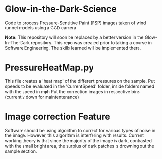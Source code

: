 # Glow-in-the-Dark-Science
Code to process Pressure-Sensitive Paint (PSP) images taken of wind tunnel models using a CCD camera
  
  **Note:** This repository will soon be replaced by a better version in the Glow-In-The-Dark repository.
This repo was created prior to taking a course in Software Engineering. The skills learned will be implemented there. 

# PressureHeatMap.py
This file creates a 'heat map' of the different pressures on the sample.
Put speeds to be evaluated in the 'CurrentSpeed' folder, inside folders named with the speed in mph
Put the correction images in respective bins (currently down for maintentenance)

# Image correction Feature
Software should be using algorithm to correct for various types of noise in the image.
However, this algorithm is interfering with results. Current working theory is that since the
majority of the image is dark, contrasted with the small bright area, the surplus of dark patches 
is drowning out the sample section.
